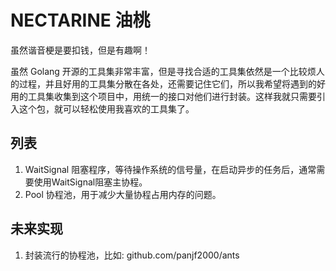 # NECTARINE 油桃

虽然谐音梗是要扣钱，但是有趣啊！

虽然 Golang 开源的工具集非常丰富，但是寻找合适的工具集依然是一个比较烦人的过程，并且好用的工具集分散在各处，还需要记住它们，所以我希望将遇到的好用的工具集收集到这个项目中，用统一的接口对他们进行封装。这样我就只需要引入这个包，就可以轻松使用我喜欢的工具集了。

## 列表

1. WaitSignal 阻塞程序，等待操作系统的信号量，在启动异步的任务后，通常需要使用WaitSignal阻塞主协程。
2. Pool 协程池，用于减少大量协程占用内存的问题。

## 未来实现

1. 封装流行的协程池，比如: github.com/panjf2000/ants